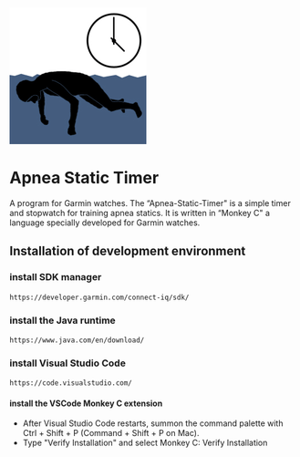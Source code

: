 ![](resources/drawables/Apnoe-Statik_240.png)

# Apnea Static Timer

A program for Garmin watches. The “Apnea-Static-Timer" is a simple timer and stopwatch for training apnea statics. It is written in “Monkey C" a language specially developed for Garmin watches.

## Installation of development environment

### install SDK manager

    https://developer.garmin.com/connect-iq/sdk/

### install the Java runtime

    https://www.java.com/en/download/

### install Visual Studio Code

    https://code.visualstudio.com/

#### install the VSCode Monkey C extension

- After Visual Studio Code restarts, summon the command palette with Ctrl + Shift + P (Command + Shift + P on Mac).
- Type "Verify Installation" and select Monkey C: Verify Installation
